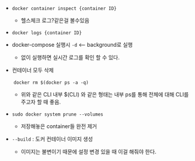 

* `docker container inspect {container ID}`
  * 헬스체크 로그?같은걸 볼수있음



* `docker logs {container ID}`



* docker-compose 실행시 `-d` <-- background로 실행
  * 없이 실행하면 실시간 로그를 확인 할 수 있다.



* 컨테이너 모두 삭제

  ​	`docker rm $(docker ps -a -q)`
  
  * 위와 같은 CLI 내부 $(CLI) 와 같은 형태는 내부 ps를 통해 전체에 대해 CLI를 주고자 할 때 좋음.



* `sudo docker system prune --volumes`
  * 저장해놓은 container들 완전 제거



* `--build` : 도커 컨테이너 이미지 생성
  * 이미지는 불변이기 때문에 설정 변경 있을 때 이걸 해줘야 한다.